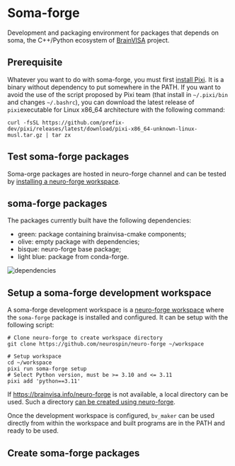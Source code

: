 # Soma-forge

Development and packaging environment for packages that depends on soma, the C++/Python ecosystem of [BrainVISA](https://brainvisa.info) project.

## Prerequisite
Whatever you want to do with soma-forge, you must first [install Pixi](https://pixi.sh). It is a binary without dependency to put somewhere in the PATH. If you want to avoid the use of the script proposed by Pixi team (that install in `~/.pixi/bin` and changes `~/.bashrc`), you can download the latest release of `pixi`executable for Linux x86_64 architecture with the following command:

```
curl -fsSL https://github.com/prefix-dev/pixi/releases/latest/download/pixi-x86_64-unknown-linux-musl.tar.gz | tar zx
```

## Test soma-forge packages

Soma-orge packages are hosted in neuro-forge channel and can be tested by [installing a neuro-forge workspace](https://github.com/neurospin/neuro-forge/tree/main?tab=readme-ov-file#how-to-create-a-workspace-and-install-neuro-forge-packages).

## soma-forge packages

The packages currently built have the following dependencies:
- green: package containing brainvisa-cmake components;
- olive: empty package with dependencies;
- bisque: neuro-forge base package;
- light blue: package from conda-forge.

![dependencies](https://github.com/brainvisa/soma-forge/assets/3062350/c34edacd-ec27-49b4-b68d-75505390d63b)

## Setup a soma-forge development workspace

A soma-forge development workspace is a [neuro-forge workspace](https://github.com/neurospin/neuro-forge/tree/main?tab=readme-ov-file#how-to-install-and-use-neuro-forge-packages) where the `soma-forge` package is installed and configured. It can be setup with the following script:

```
# Clone neuro-forge to create workspace directory
git clone https://github.com/neurospin/neuro-forge ~/workspace

# Setup workspace
cd ~/workspace
pixi run soma-forge setup
# Select Python version, must be >= 3.10 and <= 3.11
pixi add 'python==3.11'
```

If https://brainvisa.info/neuro-forge is not available, a local directory can be used. Such a directory [can be created using neuro-forge](https://github.com/neurospin/neuro-forge/tree/main?tab=readme-ov-file#how-to-create-neuro-forge-channel).

Once the development workspace is configured, `bv_maker` can be used directly from within the workspace and built programs are in the PATH and ready to be used.

## Create soma-forge packages

<html>
<!--
Conda packages installed via pixi (as dependencies) are found in the `.pixi` sub-directory in the soma-forge directory.

If one needs to make packages, use the following command:

```
pixi run forge --no-test
```

If not already done, this runs `pixi run build` that executes `bv_maker` and creates a `build/success` file when all steps (except sources) are successful. Then it creates non existing packages for all internal or external software. By default, packages are only created when tests are successful but some packages (such as `soma` that contains Aims) need some reference data for testing therefore I recommend to skip tests with `--no-test` until a procedure is created to generate these data.
--!>
</html>
